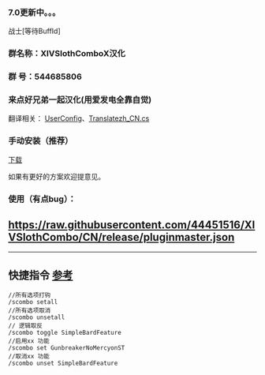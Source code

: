 ### 7.0更新中。。。
战士[等待BuffId]


### 群名称：XIVSlothComboX汉化
### 群   号：544685806
### 来点好兄弟一起汉化(用爱发电全靠自觉)
翻译相关：
[UserConfig](https://github.com/44451516/XIVSlothCombo/blob/CN/XIVSlothComboX/Window/Functions/UserConfig.cs)、[Translatezh_CN.cs](https://github.com/44451516/XIVSlothCombo/blob/CN/XIVSlothComboX/Translatezh/Translatezh_CN.cs)
### 手动安装（推荐）
[下载](https://raw.githubusercontent.com/44451516/XIVSlothCombo/CN/release/XIVSlothComboX/latest.zip)

如果有更好的方案欢迎提意见。

### 使用（有点bug）：
##  https://raw.githubusercontent.com/44451516/XIVSlothCombo/CN/release/pluginmaster.json
---
## 快捷指令 [参考](https://docs.qq.com/doc/DT0tjZm9JTFlqUGJY)
~~~
//所有选项打钩
/scombo setall
//所有选项取消
/scombo unsetall
// 逻辑取反
/scombo toggle SimpleBardFeature
//启用xx 功能
/scombo set GunbreakerNoMercyonST
//取消xx 功能
/scombo unset SimpleBardFeature
~~~
